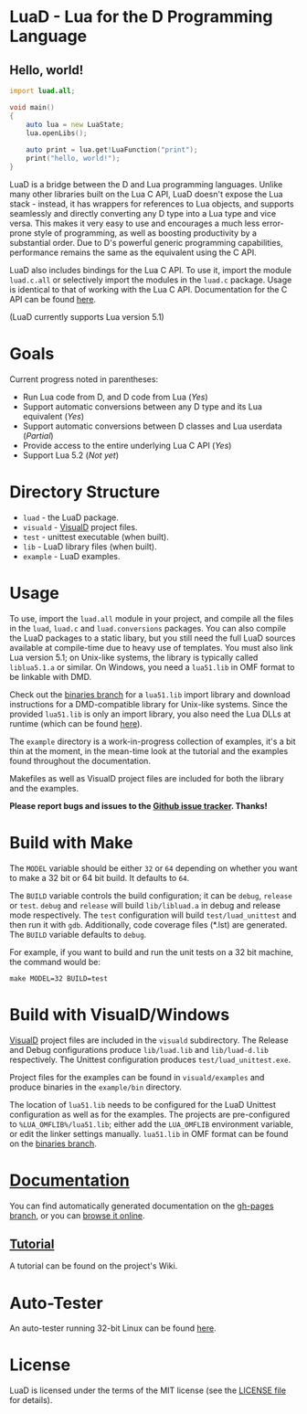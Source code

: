 LuaD - Lua for the D Programming Language
============================================
Hello, world!
--------------------------------------------
```D
import luad.all;

void main()
{
	auto lua = new LuaState;
	lua.openLibs();
	
	auto print = lua.get!LuaFunction("print");
	print("hello, world!");
}
```
LuaD is a bridge between the D and Lua programming languages.
Unlike many other libraries built on the Lua C API, LuaD doesn't expose the Lua stack - instead,
it has wrappers for references to Lua objects, and supports seamlessly and directly converting any D type into a Lua type and vice versa. This makes it very easy to use and encourages a much less error-prone style of programming, as well as boosting productivity by a substantial order. Due to D's powerful generic programming capabilities, performance remains the same as the equivalent using the C API.

LuaD also includes bindings for the Lua C API. To use it, import the module `luad.c.all` or selectively import the modules in the `luad.c` package. Usage is identical to that of working with the Lua C API. Documentation for the C API can be found [here](http://www.lua.org/manual/5.1/manual.html).

(LuaD currently supports Lua version 5.1)

Goals
============================================
Current progress noted in parentheses:

 * Run Lua code from D, and D code from Lua (_Yes_)
 * Support automatic conversions between any D type and its Lua equivalent (_Yes_)
 * Support automatic conversions between D classes and Lua userdata (_Partial_)
 * Provide access to the entire underlying Lua C API (_Yes_)
 * Support Lua 5.2 (_Not yet_)

Directory Structure
============================================

 * `luad` - the LuaD package.
 * `visuald` - [VisualD](http://www.dsource.org/projects/visuald) project files.
 * `test` - unittest executable (when built).
 * `lib` - LuaD library files (when built).
 * `example` - LuaD examples.

Usage
============================================
To use, import the `luad.all` module in your project, and compile all the files in the `luad`, `luad.c` and `luad.conversions` packages. You can also compile the LuaD packages to a static libary, but you still need the full LuaD sources available at compile-time due to heavy use of templates. You must also link Lua version 5.1; on Unix-like systems, the library is typically called `liblua5.1.a` or similar. On Windows, you need a `lua51.lib` in OMF format to be linkable with DMD.

Check out the [binaries branch](http://github.com/JakobOvrum/LuaD/tree/binaries) for a `lua51.lib` import library and download instructions for a DMD-compatible library for Unix-like systems. Since the provided `lua51.lib` is only an import library, you also need the Lua DLLs at runtime (which can be found [here](http://sourceforge.net/projects/luabinaries/files/5.1.4/Executables/lua5_1_4_Win32_bin.zip/download)).

The `example` directory is a work-in-progress collection of examples, it's a bit thin at the moment, in the mean-time look at the tutorial and the examples found throughout the documentation.

Makefiles as well as VisualD project files are included for both the library and the examples.

**Please report bugs and issues to the [Github issue tracker](https://github.com/JakobOvrum/LuaD/issues). Thanks!**

Build with Make
============================================
The `MODEL` variable should be either `32` or `64` depending on whether you want to make a 32 bit or 64 bit build. It defaults to `64`.

The `BUILD` variable controls the build configuration; it can be `debug`, `release` or `test`.
`debug` and `release` will build `lib/libluad.a` in debug and release mode respectively. The `test` configuration will build `test/luad_unittest` and then run it with `gdb`. Additionally, code coverage files (*.lst) are generated. The `BUILD` variable defaults to `debug`.

For example, if you want to build and run the unit tests on a 32 bit machine, the command would be:

    make MODEL=32 BUILD=test

Build with VisualD/Windows
============================================
[VisualD](http://www.dsource.org/projects/visuald) project files are included in the `visuald` subdirectory. The Release and Debug configurations produce `lib/luad.lib` and `lib/luad-d.lib` respectively. The Unittest configuration produces `test/luad_unittest.exe`.

Project files for the examples can be found in `visuald/examples` and produce binaries in the `example/bin` directory.

The location of `lua51.lib` needs to be configured for the LuaD Unittest configuration as well as for the examples. The projects are pre-configured to `%LUA_OMFLIB%/lua51.lib`; either add the `LUA_OMFLIB` environment variable, or edit the linker settings manually. `lua51.lib` in OMF format can be found on the [binaries branch](https://github.com/JakobOvrum/LuaD/tree/binaries).

[Documentation](http://jakobovrum.github.com/LuaD/)
============================================
You can find automatically generated documentation on the [gh-pages branch](http://github.com/JakobOvrum/LuaD/tree/gh-pages/), or you can [browse it online](http://jakobovrum.github.com/LuaD/).

[Tutorial](https://github.com/JakobOvrum/LuaD/wiki/Tutorial)
--------------------------------------------
A tutorial can be found on the project's Wiki.

Auto-Tester
============================================
An auto-tester running 32-bit Linux can be found [here](http://joshrsimmons.com:8080/view/LuaD/).

License
============================================
LuaD is licensed under the terms of the MIT license (see the [LICENSE file](http://github.com/JakobOvrum/LuaD/blob/master//LICENSE.txt) for details).
